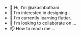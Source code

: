 - 👋 Hi, I’m @akashbathani
- 👀 I’m interested in designing..
- 🌱 I’m currently learning flutter..
- 💞️ I’m looking to collaborate on ...
- 📫 How to reach me ...

<!---
akashbathani/akashbathani is a ✨ special ✨ repository because its `README.md` (this file) appears on your GitHub profile.
You can click the Preview link to take a look at your changes.
--->
